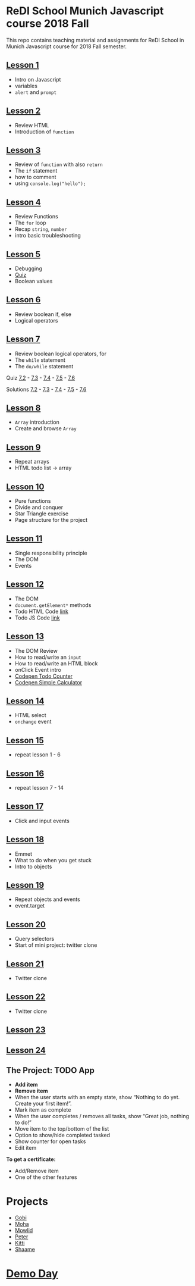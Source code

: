 # ReDI School Munich Javascript course 2018 Fall
This repo contains teaching material and assignments for ReDI School in Munich Javascript course for 2018 Fall semester.


## [Lesson 1](https://redi-school.github.io/js-munich-2018-fall/lessons/lesson1/)
- Intro on Javascript
- variables
- `alert` and `prompt`


## [Lesson 2](https://redi-school.github.io/js-munich-2018-fall/lessons/lesson2/)
- Review HTML
- Introduction of `function`


## [Lesson 3](https://redi-school.github.io/js-munich-2018-fall/lessons/lesson3/)
- Review of `function` with also `return`
- The `if` statement
- how to comment
- using `console.log("hello");`

## [Lesson 4](https://redi-school.github.io/js-munich-2018-fall/lessons/lesson4/)
- Review Functions
- The `for` loop
- Recap `string`, `number`
- intro basic troubleshooting

## [Lesson 5](https://redi-school.github.io/js-munich-2018-fall/lessons/lesson5/)
- Debugging
- [Quiz](https://redi-school.github.io/js-munich-2018-fall/lesson4/quiz1/)
- Boolean values

## [Lesson 6](https://redi-school.github.io/js-munich-2018-fall/lessons/lesson6/)
- Review boolean if, else
- Logical operators

## [Lesson 7](https://redi-school.github.io/js-munich-2018-fall/lessons/lesson7/)
- Review boolean logical operators, for
- The `while` statement
- The `do/while` statement

Quiz [7.2](https://raw.githubusercontent.com/ReDI-School/js-munich-2018-fall/master/lessons/lesson7/starters/hw_7_2.js) - [7.3](https://raw.githubusercontent.com/ReDI-School/js-munich-2018-fall/master/lessons/lesson7/starters/hw_7_3.js) - [7.4](https://raw.githubusercontent.com/ReDI-School/js-munich-2018-fall/master/lessons/lesson7/starters/hw_7_4.js) - [7.5](https://raw.githubusercontent.com/ReDI-School/js-munich-2018-fall/master/lessons/lesson7/starters/hw_7_5.js) - [7.6](https://raw.githubusercontent.com/ReDI-School/js-munich-2018-fall/master/lessons/lesson7/starters/hw_7_6.js)

Solutions [7.2](https://raw.githubusercontent.com/ReDI-School/js-munich-2018-fall/master/lessons/lesson7/solutions/hw_7_2.js) - [7.3](https://raw.githubusercontent.com/ReDI-School/js-munich-2018-fall/master/lessons/lesson7/solutions/hw_7_3.js) - [7.4](https://raw.githubusercontent.com/ReDI-School/js-munich-2018-fall/master/lessons/lesson7/solutions/hw_7_4.js) - [7.5](https://raw.githubusercontent.com/ReDI-School/js-munich-2018-fall/master/lessons/lesson7/solutions/hw_7_5.js) - [7.6](https://raw.githubusercontent.com/ReDI-School/js-munich-2018-fall/master/lessons/lesson7/solutions/hw_7_6.js)


## [Lesson 8](https://redi-school.github.io/js-munich-2018-fall/lessons/lesson8/)
- `Array` introduction
- Create and browse `Array`

## [Lesson 9](https://redi-school.github.io/js-munich-2018-fall/lessons/lesson9/)
- Repeat arrays
- HTML todo list -> array

## [Lesson 10](https://redi-school.github.io/js-munich-2018-fall/lessons/lesson10/)
- Pure functions
- Divide and conquer
- Star Triangle exercise
- Page structure for the project

## [Lesson 11](https://redi-school.github.io/js-munich-2018-fall/lessons/lesson11/)
- Single responsibility principle
- The DOM
- Events

## [Lesson 12](https://redi-school.github.io/js-munich-2018-fall/lessons/lesson12/)
- The DOM
- `document.getElement*` methods
- Todo HTML Code [link](https://github.com/ReDI-School/js-munich-2018-fall/blob/master/lessons/lesson12/homework11/index.html)
- Todo JS Code [link](https://github.com/ReDI-School/js-munich-2018-fall/blob/master/lessons/lesson12/homework11/todo-srp.js)

## [Lesson 13](https://redi-school.github.io/js-munich-2018-fall/lessons/lesson13/)
- The DOM Review
- How to read/write an `input`
- How to read/write an HTML block
- onClick Event intro
- [Codepen Todo Counter](https://codepen.io/giulio-calzolari/pen/LgXPwM)
- [Codepen Simple Calculator](https://codepen.io/giulio-calzolari/pen/yRQyBQ)

## [Lesson 14](https://redi-school.github.io/js-munich-2018-fall/lessons/lesson14/)
- HTML select
- `onchange` event

## [Lesson 15](https://redi-school.github.io/js-munich-2018-fall/lessons/lesson15/)
- repeat lesson 1 - 6

## [Lesson 16](https://redi-school.github.io/js-munich-2018-fall/lessons/lesson16/)
- repeat lesson 7 - 14

## [Lesson 17](https://redi-school.github.io/js-munich-2018-fall/lessons/lesson17/)
- Click and input events

## [Lesson 18](https://redi-school.github.io/js-munich-2018-fall/lessons/lesson18/)
- Emmet
- What to do when you get stuck
- Intro to objects

## [Lesson 19](https://redi-school.github.io/js-munich-2018-fall/lessons/lesson19/)
- Repeat objects and events
- event.target

## [Lesson 20](https://redi-school.github.io/js-munich-2018-fall/lessons/lesson20/)
- Query selectors
- Start of mini project: twitter clone

## [Lesson 21](https://redi-school.github.io/js-munich-2018-fall/lessons/lesson21/)
- Twitter clone

## [Lesson 22](https://redi-school.github.io/js-munich-2018-fall/lessons/lesson22/)
- Twitter clone

## [Lesson 23](https://redi-school.github.io/js-munich-2018-fall/lessons/lesson23/)

## [Lesson 24](https://redi-school.github.io/js-munich-2018-fall/lessons/lesson24/)

## The Project: TODO App
- **Add item**
- **Remove item**
- When the user starts with an empty state, show “Nothing to do yet. Create your first item!”.
- Mark item as complete
- When the user completes / removes all tasks, show “Great job, nothing to do!”
- Move item to the top/bottom of the list
- Option to show/hide completed tasked
- Show counter for open tasks
- Edit item

**To get a certificate:**
- Add/Remove item
- One of the other features


# Projects

- [Gobi](https://redi-school.github.io/js-munich-2018-fall/project/gobi)
- [Moha](https://qooje14.github.io/todo-app-js/)
- [Mowlid](https://redi-school.github.io/js-munich-2018-fall/project/mowlid)
- [Peter](https://github.com/peterdrock/todo-app)
- [Kitti](https://tkitti.github.io/todo-project/)
- [Shaame](https://shaame.github.io/todolistApp/)

# [Demo Day](https://redi-school.github.io/js-munich-2018-fall/demo/)



